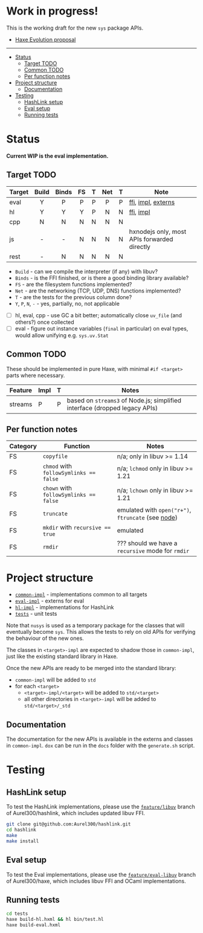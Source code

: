 # **Work in progress!**

This is the working draft for the new `sys` package APIs.

 - [Haxe Evolution proposal](https://github.com/HaxeFoundation/haxe-evolution/pull/59)

---

 - [Status](#status)
   - [Target TODO](#target-todo)
   - [Common TODO](#common-todo)
   - [Per function notes](#per-function-notes)
 - [Project structure](#project-structure)
   - [Documentation](#documentation)
 - [Testing](#testing)
   - [HashLink setup](#hashlink-setup)
   - [Eval setup](#eval-setup)
   - [Running tests](#running-tests)

# Status

**Current WIP is the eval implementation.**

## Target TODO

| Target | Build | Binds | FS | T | Net | T | Note |
| ------ |:-----:|:-----:|:--:|:-:|:---:|:-:| ---- |
| eval   | Y     | P     | P  | P | P   | P | [ffi](https://github.com/Aurel300/haxe/tree/feature/eval-libuv/libs/uv), [impl](https://github.com/Aurel300/haxe/blob/feature/eval-libuv/src/macro/eval/evalStdLib.ml), [externs](eval-impl) |
| hl     | Y     | Y     | Y  | P | N   | N | [ffi](https://github.com/Aurel300/hashlink/tree/feature/libuv), [impl](hl-impl) |
| cpp    | N     | N     | N  | N | N   | N |      |
| js     | -     | -     | N  | N | N   | N | hxnodejs only, most APIs forwarded directly |
| rest   | -     | N     | N  | N | N   | N |      |

 - `Build` - can we compile the interpreter (if any) with libuv?
 - `Binds` - is the FFI finished, or is there a good binding library available?
 - `FS` - are the filesystem functions implemented?
 - `Net` - are the networking (TCP, UDP, DNS) functions implemented?
 - `T` - are the tests for the previous column done?
 - `Y`, `P`, `N`, `-` - yes, partially, no, not applicable

 - [ ] hl, eval, cpp - use GC a bit better; automatically close `uv_file` (and others?) once collected
 - [ ] eval - figure out instance variables (`final` in particular) on eval types, would allow unifying e.g. `sys.uv.Stat`

## Common TODO

These should be implemented in pure Haxe, with minimal `#if <target>` parts where necessary.

| Feature | Impl   | T | Notes |
| ------- | ------ |:-:| ----- |
| streams | P      | P | based on `streams3` of Node.js; simplified interface (dropped legacy APIs) |

## Per function notes

| Category | Function | Notes |
| -------- | -------- | ----- |
| FS | `copyfile` | n/a; only in libuv >= 1.14 |
| FS | `chmod` with `followSymlinks == false` | n/a; `lchmod` only in libuv >= 1.21 |
| FS | `chown` with `followSymlinks == false` | n/a; `lchown` only in libuv >= 1.21 |
| FS | `truncate` | emulated with `open("r+")`, `ftruncate` (see [node](https://github.com/nodejs/node/blob/e71a0f4d5faa4ad77887fbb3fff0ddb7bca6942e/lib/fs.js#L638-L657)) |
| FS | `mkdir` with `recursive == true` | emulated |
| FS | `rmdir` | ??? should we have a `recursive` mode for `rmdir` |

# Project structure

 - [`common-impl`](common-impl) - implementations common to all targets
 - [`eval-impl`](eval-impl) - externs for eval
 - [`hl-impl`](hl-impl) - implementations for HashLink
 - [`tests`](tests) - unit tests

Note that `nusys` is used as a temporary package for the classes that will eventually become `sys`. This allows the tests to rely on old APIs for verifying the behaviour of the new ones.

The classes in `<target>-impl` are expected to shadow those in `common-impl`, just like the existing standard library in Haxe.

Once the new APIs are ready to be merged into the standard library:

 - `common-impl` will be added to `std`
 - for each `<target>`
   - `<target>-impl/<target>` will be added to `std/<target>`
   - all other directories in `<target>-impl` will be added to `std/<target>/_std`

## Documentation

The documentation for the new APIs is available in the externs and classes in `common-impl`. `dox` can be run in the `docs` folder with the `generate.sh` script.

# Testing

## HashLink setup

To test the HashLink implementations, please use the [`feature/libuv`](https://github.com/Aurel300/hashlink/tree/feature/libuv) branch of Aurel300/hashlink, which includes updated libuv FFI.

```bash
git clone git@github.com:Aurel300/hashlink.git
cd hashlink
make
make install
```

## Eval setup

To test the Eval implementations, please use the [`feature/eval-libuv`](https://github.com/Aurel300/haxe/tree/feature/eval-libuv) branch of Aurel300/haxe, which includes libuv FFI and OCaml implementations.

## Running tests

```bash
cd tests
haxe build-hl.hxml && hl bin/test.hl
haxe build-eval.hxml
```
